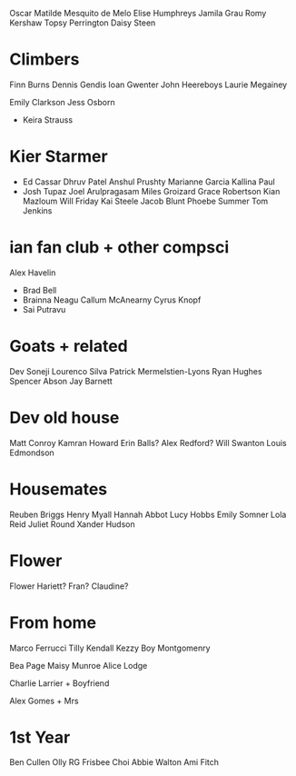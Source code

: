 Oscar
Matilde Mesquito de Melo
Elise Humphreys
Jamila Grau
Romy Kershaw
Topsy Perrington
Daisy Steen

# Climbers
Finn Burns
Dennis Gendis
Ioan Gwenter
John Heereboys
Laurie Megainey

Emily Clarkson
Jess Osborn
- Keira Strauss

# Kier Starmer
- Ed Cassar
Dhruv Patel
Anshul Prushty
Marianne Garcia
Kallina Paul
- Josh Tupaz
Joel Arulpragasam
Miles Groizard
Grace Robertson
Kian Mazloum
Will Friday
Kai Steele
Jacob Blunt
Phoebe Summer
Tom Jenkins

# ian fan club + other compsci
Alex Havelin
- Brad Bell
- Brainna Neagu
Callum McAnearny
Cyrus Knopf
- Sai Putravu

# Goats + related
Dev Soneji
Lourenco Silva
Patrick Mermelstien-Lyons
Ryan Hughes
Spencer Abson
Jay Barnett

# Dev old house
Matt Conroy
Kamran Howard
Erin Balls?
Alex Redford?
Will Swanton
Louis Edmondson

# Housemates
Reuben Briggs
Henry Myall
Hannah Abbot
Lucy Hobbs
Emily Somner
Lola Reid
Juliet Round
Xander Hudson

# Flower
Flower
Hariett?
Fran?
Claudine?

# From home
Marco Ferrucci
Tilly Kendall
Kezzy Boy
Montgomenry

Bea Page
Maisy Munroe
Alice Lodge

Charlie Larrier + Boyfriend

Alex Gomes + Mrs

# 1st Year
Ben Cullen
Olly RG
Frisbee Choi
Abbie Walton
Ami Fitch
